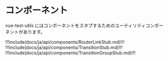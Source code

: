 # コンポーネント

vue-test-utils にはコンポーネントをスタブするためのユーティリティコンポーネントがあります。

!!!include(docs/ja/api/components/RouterLinkStub.md)!!!
!!!include(docs/ja/api/components/TransitionStub.md)!!!
!!!include(docs/ja/api/components/TransitionGroupStub.md)!!!
